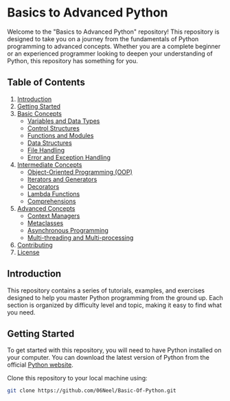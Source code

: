 # Basics to Advanced Python

Welcome to the "Basics to Advanced Python" repository! This repository is designed to take you on a journey from the fundamentals of Python programming to advanced concepts. Whether you are a complete beginner or an experienced programmer looking to deepen your understanding of Python, this repository has something for you.

## Table of Contents

1. [Introduction](#introduction)
2. [Getting Started](#getting-started)
3. [Basic Concepts](#basic-concepts)
    - [Variables and Data Types](#variables-and-data-types)
    - [Control Structures](#control-structures)
    - [Functions and Modules](#functions-and-modules)
    - [Data Structures](#data-structures)
    - [File Handling](#file-handling)
    - [Error and Exception Handling](#error-and-exception-handling)
4. [Intermediate Concepts](#intermediate-concepts)
    - [Object-Oriented Programming (OOP)](#object-oriented-programming-oop)
    - [Iterators and Generators](#iterators-and-generators)
    - [Decorators](#decorators)
    - [Lambda Functions](#lambda-functions)
    - [Comprehensions](#comprehensions)
5. [Advanced Concepts](#advanced-concepts)
    - [Context Managers](#context-managers)
    - [Metaclasses](#metaclasses)
    - [Asynchronous Programming](#asynchronous-programming)
    - [Multi-threading and Multi-processing](#multi-threading-and-multi-processing)
6. [Contributing](#contributing)
7. [License](#license)

## Introduction

This repository contains a series of tutorials, examples, and exercises designed to help you master Python programming from the ground up. Each section is organized by difficulty level and topic, making it easy to find what you need.

## Getting Started

To get started with this repository, you will need to have Python installed on your computer. You can download the latest version of Python from the official [Python website](https://www.python.org/).

Clone this repository to your local machine using:
```bash
git clone https://github.com/06Neel/Basic-Of-Python.git 



